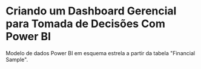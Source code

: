 # Criando um Dashboard Gerencial para Tomada de Decisões Com Power BI

Modelo de dados Power BI em esquema estrela a partir da tabela "Financial Sample".
